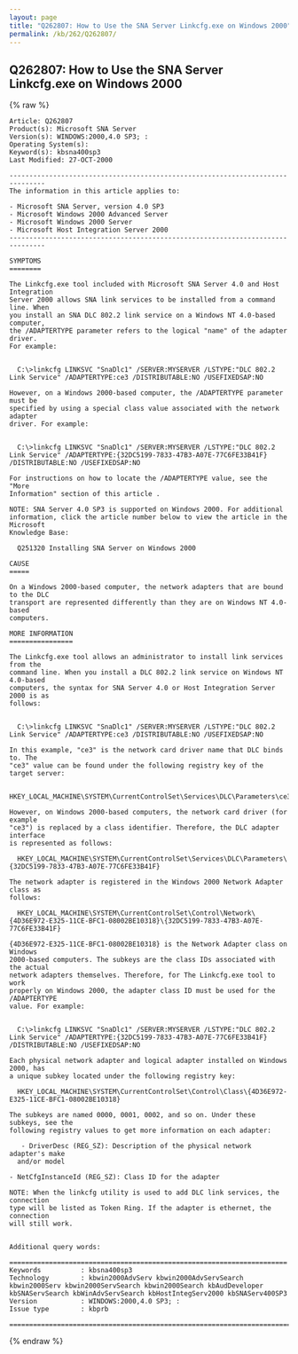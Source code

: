 ```yaml
---
layout: page
title: "Q262807: How to Use the SNA Server Linkcfg.exe on Windows 2000"
permalink: /kb/262/Q262807/
---
```


## Q262807: How to Use the SNA Server Linkcfg.exe on Windows 2000

{% raw %}

	Article: Q262807
	Product(s): Microsoft SNA Server
	Version(s): WINDOWS:2000,4.0 SP3; :
	Operating System(s): 
	Keyword(s): kbsna400sp3
	Last Modified: 27-OCT-2000
	
	-------------------------------------------------------------------------------
	The information in this article applies to:
	
	- Microsoft SNA Server, version 4.0 SP3 
	- Microsoft Windows 2000 Advanced Server 
	- Microsoft Windows 2000 Server 
	- Microsoft Host Integration Server 2000 
	-------------------------------------------------------------------------------
	
	SYMPTOMS
	========
	
	The Linkcfg.exe tool included with Microsoft SNA Server 4.0 and Host Integration
	Server 2000 allows SNA link services to be installed from a command line. When
	you install an SNA DLC 802.2 link service on a Windows NT 4.0-based computer,
	the /ADAPTERTYPE parameter refers to the logical "name" of the adapter driver.
	For example:
	
	  
	  C:\>linkcfg LINKSVC "SnaDlc1" /SERVER:MYSERVER /LSTYPE:"DLC 802.2 Link Service" /ADAPTERTYPE:ce3 /DISTRIBUTABLE:NO /USEFIXEDSAP:NO
	
	However, on a Windows 2000-based computer, the /ADAPTERTYPE parameter must be
	specified by using a special class value associated with the network adapter
	driver. For example:
	
	  
	  C:\>linkcfg LINKSVC "SnaDlc1" /SERVER:MYSERVER /LSTYPE:"DLC 802.2 Link Service" /ADAPTERTYPE:{32DC5199-7833-47B3-A07E-77C6FE33B41F} /DISTRIBUTABLE:NO /USEFIXEDSAP:NO
	
	For instructions on how to locate the /ADAPTERTYPE value, see the "More
	Information" section of this article .
	
	NOTE: SNA Server 4.0 SP3 is supported on Windows 2000. For additional
	information, click the article number below to view the article in the Microsoft
	Knowledge Base:
	
	  Q251320 Installing SNA Server on Windows 2000
	
	CAUSE
	=====
	
	On a Windows 2000-based computer, the network adapters that are bound to the DLC
	transport are represented differently than they are on Windows NT 4.0-based
	computers.
	
	MORE INFORMATION
	================
	
	The Linkcfg.exe tool allows an administrator to install link services from the
	command line. When you install a DLC 802.2 link service on Windows NT 4.0-based
	computers, the syntax for SNA Server 4.0 or Host Integration Server 2000 is as
	follows:
	
	  
	  C:\>linkcfg LINKSVC "SnaDlc1" /SERVER:MYSERVER /LSTYPE:"DLC 802.2 Link Service" /ADAPTERTYPE:ce3 /DISTRIBUTABLE:NO /USEFIXEDSAP:NO
	
	In this example, "ce3" is the network card driver name that DLC binds to. The
	"ce3" value can be found under the following registry key of the target server:
	
	  HKEY_LOCAL_MACHINE\SYSTEM\CurrentControlSet\Services\DLC\Parameters\ce3\
	
	However, on Windows 2000-based computers, the network card driver (for example
	"ce3") is replaced by a class identifier. Therefore, the DLC adapter interface
	is represented as follows:
	
	  HKEY_LOCAL_MACHINE\SYSTEM\CurrentControlSet\Services\DLC\Parameters\{32DC5199-7833-47B3-A07E-77C6FE33B41F}
	
	The network adapter is registered in the Windows 2000 Network Adapter class as
	follows:
	
	  HKEY_LOCAL_MACHINE\SYSTEM\CurrentControlSet\Control\Network\{4D36E972-E325-11CE-BFC1-08002BE10318}\{32DC5199-7833-47B3-A07E-77C6FE33B41F}
	
	{4D36E972-E325-11CE-BFC1-08002BE10318} is the Network Adapter class on Windows
	2000-based computers. The subkeys are the class IDs associated with the actual
	network adapters themselves. Therefore, for The Linkcfg.exe tool to work
	properly on Windows 2000, the adapter class ID must be used for the /ADAPTERTYPE
	value. For example:
	
	  
	  C:\>linkcfg LINKSVC "SnaDlc1" /SERVER:MYSERVER /LSTYPE:"DLC 802.2 Link Service" /ADAPTERTYPE:{32DC5199-7833-47B3-A07E-77C6FE33B41F} /DISTRIBUTABLE:NO /USEFIXEDSAP:NO
	
	Each physical network adapter and logical adapter installed on Windows 2000, has
	a unique subkey located under the following registry key:
	
	  HKEY_LOCAL_MACHINE\SYSTEM\CurrentControlSet\Control\Class\{4D36E972-E325-11CE-BFC1-08002BE10318}
	
	The subkeys are named 0000, 0001, 0002, and so on. Under these subkeys, see the
	following registry values to get more information on each adapter:
	
	   - DriverDesc (REG_SZ): Description of the physical network adapter's make
	  and/or model
	
	- NetCfgInstanceId (REG_SZ): Class ID for the adapter
	
	NOTE: When the linkcfg utility is used to add DLC link services, the connection
	type will be listed as Token Ring. If the adapter is ethernet, the connection
	will still work.
	
	
	Additional query words:
	
	======================================================================
	Keywords          : kbsna400sp3 
	Technology        : kbwin2000AdvServ kbwin2000AdvServSearch kbwin2000Serv kbwin2000ServSearch kbwin2000Search kbAudDeveloper kbSNAServSearch kbWinAdvServSearch kbHostIntegServ2000 kbSNAServ400SP3
	Version           : WINDOWS:2000,4.0 SP3; :
	Issue type        : kbprb
	
	=============================================================================
	

{% endraw %}
